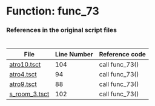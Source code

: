# Function: func_73
### References in the original script files

#

| File | Line Number | Reference code |
| --- | --- | --- |
| [atro10.tsct](../../../out/atro10.tsct#L104) | 104 | call func_73() |
| [atro4.tsct](../../../out/atro4.tsct#L94) | 94 | call func_73() |
| [atro9.tsct](../../../out/atro9.tsct#L88) | 88 | call func_73() |
| [s_room_3.tsct](../../../out/s_room_3.tsct#L102) | 102 | call func_73() |
